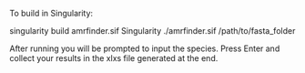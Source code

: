 To build in Singularity:

singularity build amrfinder.sif Singularity
./amrfinder.sif /path/to/fasta_folder

After running you will be prompted to input the species. Press Enter and collect your results in the xlxs file generated at the end.
